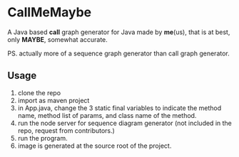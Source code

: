 # CallMeMaybe
A Java based <b>call</b> graph generator for Java made by <b>me</b>(us), that is at best, only <b>MAYBE</b>, somewhat accurate.

PS. actually more of a sequence graph generator than call graph generator.

## Usage
1. clone the repo
2. import as maven project
3. in App.java, change the 3 static final variables to indicate the method name, method list of params, and class name of the method. 
4. run the node server for sequence diagram generator (not included in the repo, request from contributors.)
5. run the program.
6. image is generated at the source root of the project. 
